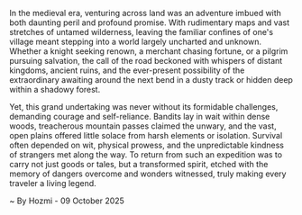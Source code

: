 
In the medieval era, venturing across land was an adventure imbued with both daunting peril and profound promise. With rudimentary maps and vast stretches of untamed wilderness, leaving the familiar confines of one's village meant stepping into a world largely uncharted and unknown. Whether a knight seeking renown, a merchant chasing fortune, or a pilgrim pursuing salvation, the call of the road beckoned with whispers of distant kingdoms, ancient ruins, and the ever-present possibility of the extraordinary awaiting around the next bend in a dusty track or hidden deep within a shadowy forest.

Yet, this grand undertaking was never without its formidable challenges, demanding courage and self-reliance. Bandits lay in wait within dense woods, treacherous mountain passes claimed the unwary, and the vast, open plains offered little solace from harsh elements or isolation. Survival often depended on wit, physical prowess, and the unpredictable kindness of strangers met along the way. To return from such an expedition was to carry not just goods or tales, but a transformed spirit, etched with the memory of dangers overcome and wonders witnessed, truly making every traveler a living legend.

~ By Hozmi - 09 October 2025
